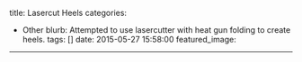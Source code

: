 title: Lasercut Heels
categories:
  - Other
blurb: Attempted to use lasercutter with heat gun folding to create heels.
tags: []
date: 2015-05-27 15:58:00
featured_image:
---
